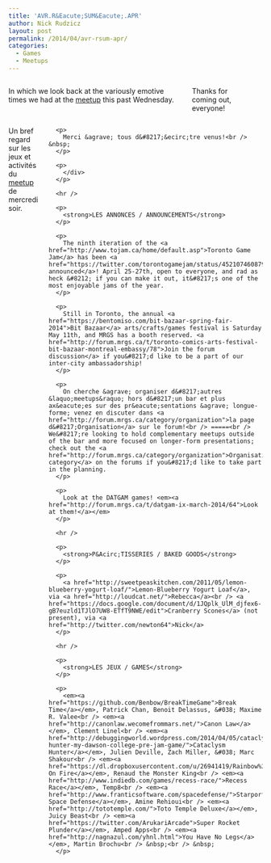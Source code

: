 ```yaml
---
title: 'AVR.R&Eacute;SUM&Eacute;.APR'
author: Nick Rudzicz
layout: post
permalink: /2014/04/avr-rsum-apr/
categories:
  - Games
  - Meetups
---
```

<div class="large-6 columns ">
  <p>
    In which we look back at the variously emotive times we had at the <a href="{{ site.baseurl }}/2014/03/meetup-apr-2-avr/">meetup</a> this past Wednesday.
  </p>
  
  <p>
    Thanks for coming out, everyone!
  </p>
  
  <p>
    </div><div class="large-6 columns ">
      <p>
        Un bref regard sur les jeux et activit&eacute;s du <a href="{{ site.baseurl }}/2014/03/meetup-apr-2-avr/">meetup</a> de mercredi soir.
      </p>
      
      <p>
        Merci &agrave; tous d&#8217;&ecirc;tre venus!<br /> &nbsp;
      </p>
      
      <p>
        </div>
      </p>
      
      <hr />
      
      <p>
        <strong>LES ANNONCES / ANNOUNCEMENTS</strong>
      </p>
      
      <p>
        The ninth iteration of the <a href="http://www.tojam.ca/home/default.asp">Toronto Game Jam</a> has been <a href="https://twitter.com/torontogamejam/status/452107460879216640">officially announced</a>! April 25-27th, open to everyone, and rad as heck &#8212; if you can make it out, it&#8217;s one of the most enjoyable jams of the year.
      </p>
      
      <p>
        Still in Toronto, the annual <a href="https://bentomiso.com/bit-bazaar-spring-fair-2014">Bit Bazaar</a> arts/crafts/games festival is Saturday May 11th, and MRGS has a booth reserved. <a href="http://forum.mrgs.ca/t/toronto-comics-arts-festival-bit-bazaar-montreal-embassy/78">Join the forum discussion</a> if you&#8217;d like to be a part of our inter-city ambassadorship!
      </p>
      
      <p>
        On cherche &agrave; organiser d&#8217;autres &laquo;meetups&raquo; hors d&#8217;un bar et plus ax&eacute;es sur des pr&eacute;sentations &agrave; longue-forme; venez en discuter dans <a href="http://forum.mrgs.ca/category/organization">la page d&#8217;Organisation</a> sur le forum!<br /> =====<br /> We&#8217;re looking to hold complementary meetups outside of the bar and more focused on longer-form presentations; check out the <a href="http://forum.mrgs.ca/category/organization">Organisation category</a> on the forums if you&#8217;d like to take part in the planning.
      </p>
      
      <p>
        Look at the DATGAM games! <em><a href="http://forum.mrgs.ca/t/datgam-ix-march-2014/64">Look at them!</a></em>
      </p>
      
      <hr />
      
      <p>
        <strong>P&Acirc;TISSERIES / BAKED GOODS</strong>
      </p>
      
      <p>
        <a href="http://sweetpeaskitchen.com/2011/05/lemon-blueberry-yogurt-loaf/">Lemon-Blueberry Yogurt Loaf</a>, via <a href="http://loudcat.net/">Rebecca</a><br /> <a href="https://docs.google.com/document/d/1JQplk_UlM_djfex6-gB7euzld1TJlO7UW8-ETfT9NWE/edit">Cranberry Scones</a> (not present), via <a href="http://twitter.com/newton64">Nick</a>
      </p>
      
      <hr />
      
      <p>
        <strong>LES JEUX / GAMES</strong>
      </p>
      
      <p>
        <em><a href="https://github.com/Benbow/BreakTimeGame">Break Time</a></em>, Patrick Chan, Benoit Delassus, &#038; Maxime R. Valee<br /> <em><a href="http://canonlaw.wecomefrommars.net/">Canon Law</a></em>, Clement Linel<br /> <em><a href="http://debuggingworld.wordpress.com/2014/04/05/cataclysm-hunter-my-dawson-college-pre-jam-game/">Cataclysm Hunter</a></em>, Julien Deville, Zach Miller, &#038; Marc Shakour<br /> <em><a href="https://dl.dropboxusercontent.com/u/26941419/Rainbow%20on%20Fire.zip">Rainbow On Fire</a></em>, Renaud the Monster King<br /> <em><a href="http://www.indiedb.com/games/recess-race/">Recess Race</a></em>, Temp8<br /> <em><a href="http://www.franticsoftware.com/spacedefense/">Starports: Space Defense</a></em>, Amine Rehioui<br /> <em><a href="http://tototemple.com/">Toto Temple Deluxe</a></em>, Juicy Beast<br /> <em><a href="https://twitter.com/ArukariArcade">Super Rocket Plunder</a></em>, Amped Apps<br /> <em><a href="http://nagnazul.com/yhnl.html">You Have No Legs</a></em>, Martin Brochu<br /> &nbsp;<br /> &nbsp;
      </p>